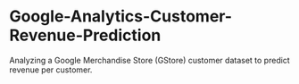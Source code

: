 # Google-Analytics-Customer-Revenue-Prediction
Analyzing a Google Merchandise Store (GStore) customer dataset to predict revenue per customer.
